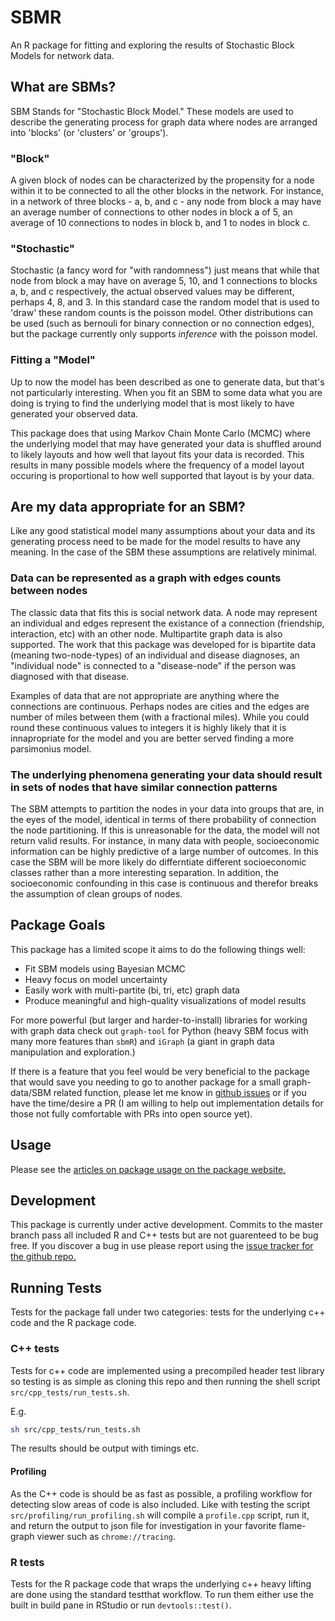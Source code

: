 # SBMR

An R package for fitting and exploring the results of Stochastic Block Models for network data. 

## What are SBMs?

SBM Stands for "Stochastic Block Model." These models are used to describe the generating process for graph data where nodes are arranged into 'blocks' (or 'clusters' or 'groups'). 

### "Block"
A given block of nodes can be characterized by the propensity for a node within it to be connected to all the other blocks in the network. For instance, in a network of three blocks - a, b, and c - any node from block a may have an average number of connections to other nodes in block a of 5, an average of 10 connections to nodes in block b, and 1 to nodes in block c.

### "Stochastic"
Stochastic (a fancy word for "with randomness") just means that while that node from block a may have on average 5, 10, and 1 connections to blocks a, b, and c respectively, the actual observed values may be different, perhaps 4, 8, and 3. In this standard case the random model that is used to 'draw' these random counts is the poisson model. Other distributions can be used (such as bernouli for binary connection or no connection edges), but the package currently only supports _inference_ with the poisson model. 

### Fitting a "Model"

Up to now the model has been described as one to generate data, but that's not particularly interesting. When you fit an SBM to some data what you are doing is trying to find the underlying model that is most likely to have generated your observed data. 

This package does that using Markov Chain Monte Carlo (MCMC) where the underlying model that may have generated your data is shuffled around to likely layouts and how well that layout fits your data is recorded. This results in many possible models where the frequency of a model layout occuring is proportional to how well supported that layout is by your data. 


## Are my data appropriate for an SBM?

Like any good statistical model many assumptions about your data and its generating process need to be made for the model results to have any meaning. In the case of the SBM these assumptions are relatively minimal. 

### Data can be represented as a graph with edges counts between nodes

The classic data that fits this is social network data. A node may represent an individual and edges represent the existance of a connection (friendship, interaction, etc) with an other node. Multipartite graph data is also supported. The work that this package was developed for is bipartite data (meaning two-node-types) of an individual and disease diagnoses, an "individual node" is connected to a "disease-node" if the person was diagnosed with that disease. 

Examples of data that are not appropriate are anything where the connections are continuous. Perhaps nodes are cities and the edges are number of miles between them (with a fractional miles). While you could round these continuous values to integers it is highly likely that it is innapropriate for the model and you are better served finding a more parsimonius model. 

### The underlying phenomena generating your data should result in sets of nodes that have similar connection patterns

The SBM attempts to partition the nodes in your data into groups that are, in the eyes of the model, identical in terms of there probability of connection the node partitioning. If this is unreasonable for the data, the model will not return valid results. For instance, in many data with people, socioeconomic information can be highly predictive of a large number of outcomes. In this case the SBM will be more likely do differntiate different socioeconomic classes rather than a more interesting separation. In addition, the socioeconomic confounding in this case is continuous and therefor breaks the assumption of clean groups of nodes. 


## Package Goals

This package has a limited scope it aims to do the following things well:

- Fit SBM models using Bayesian MCMC
- Heavy focus on model uncertainty
- Easily work with multi-partite (bi, tri, etc) graph data
- Produce meaningful and high-quality visualizations of model results 

For more powerful (but larger and harder-to-install) libraries for working with graph data check out `graph-tool` for Python (heavy SBM focus with many more features than `sbmR`) and `iGraph` (a giant in graph data manipulation and exploration.) 

If there is a feature that you feel would be very beneficial to the package that would save you needing to go to another package for a small graph-data/SBM related function, please let me know in [github issues](https://github.com/tbilab/sbmR/issues) or if you have the time/desire a PR (I am willing to help out implementation details for those not fully comfortable with PRs into open source yet). 


## Usage

Please see the [articles on package usage on the package website.]()

## Development

This package is currently under active development. Commits to the master branch pass all included R and C++ tests but are not guarenteed to be bug free. If you discover a bug in use please report using the [issue tracker for the github repo.](https://github.com/tbilab/sbmR/issues)


## Running Tests 

Tests for the package fall under two categories: tests for the underlying c++ code and the R package code. 

### C++ tests

Tests for c++ code are implemented using a precompiled header test library so testing 
is as simple as cloning this repo and then running the shell script `src/cpp_tests/run_tests.sh`.

E.g. 

```bash
sh src/cpp_tests/run_tests.sh
```

The results should be output with timings etc. 

#### Profiling

As the C++ code is should be as fast as possible, a profiling workflow for detecting slow areas of code is also included. 
Like with testing the script `src/profiling/run_profiling.sh` will compile a `profile.cpp` script, run it, and return the output to json file for investigation in your favorite flame-graph viewer such as `chrome://tracing`. 


### R tests

Tests for the R package code that wraps the underlying c++ heavy lifting are done using the standard testthat workflow. To run them either use the built in build pane in RStudio or run `devtools::test()`. 



